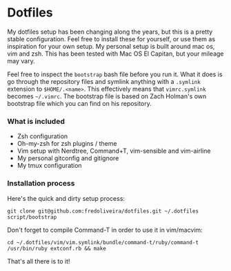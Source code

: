 # Dotfiles

My dotfiles setup has been changing along the years, but this is a pretty stable configuration. Feel free to install these for yourself, or use them as inspiration for your own setup. My personal setup is built around mac os, vim and zsh. This has been tested with Mac OS El Capitan, but your mileage may vary.

Feel free to inspect the `bootstrap` bash file before you run it. What it does is go through the repository files and symlink anything with a `.symlink` extension to `$HOME/.<name>`. This effectively means that `vimrc.symlink` becomes `~/.vimrc`. The bootstrap file is based on Zach Holman's own bootstrap file which you can find on his repository.


### What is included

* Zsh configuration
* Oh-my-zsh for zsh plugins / theme
* Vim setup with Nerdtree, Command+T, vim-sensible and vim-airline
* My personal gitconfig and gitignore
* My tmux configuration

### Installation process

Here's the quick and dirty setup process:

```
git clone git@github.com:fredoliveira/dotfiles.git ~/.dotfiles
script/bootstrap
```

Don't forget to compile Command-T in order to use it in vim/macvim:

```
cd ~/.dotfiles/vim/vim.symlink/bundle/command-t/ruby/command-t
/usr/bin/ruby extconf.rb && make
```

That's all there is to it!
